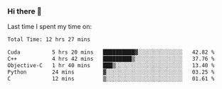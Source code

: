 ### Hi there 👋

<!--
**Grav1tum/Grav1tum** is a ✨ _special_ ✨ repository because its `README.md` (this file) appears on your GitHub profile.

Here are some ideas to get you started:

- 🔭 I’m currently working on ...
- 🌱 I’m currently learning ...
- 👯 I’m looking to collaborate on ...
- 🤔 I’m looking for help with ...
- 💬 Ask me about ...
- 📫 How to reach me: ...
- 😄 Pronouns: ...
- ⚡ Fun fact: ...
-->
Last time I spent my time on:
<!--START_SECTION:waka-->

```txt
Total Time: 12 hrs 27 mins

Cuda          5 hrs 20 mins   ██████████▓░░░░░░░░░░░░░░   42.82 %
C++           4 hrs 42 mins   █████████▒░░░░░░░░░░░░░░░   37.76 %
Objective-C   1 hr 40 mins    ███▒░░░░░░░░░░░░░░░░░░░░░   13.40 %
Python        24 mins         ▓░░░░░░░░░░░░░░░░░░░░░░░░   03.25 %
C             12 mins         ▒░░░░░░░░░░░░░░░░░░░░░░░░   01.61 %
```

<!--END_SECTION:waka-->
